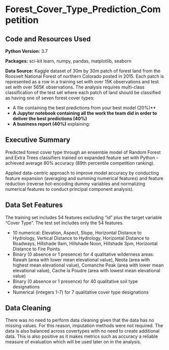 # Forest_Cover_Type_Prediction_Competition

## Code and Resources Used
**Python Version:** 3.7

**Packages:** sci-kit learn, numpy, pandas, matplotlib, seaborn 

**Data Source:** Kaggle dataset of 30m by 30m patch of forest land from the Roosvelt National Forest of northern Colorado posted in 2015. Each patch is represented as a row in a training set with over 15K observations and test set with over 565K observations. The analysis requires multi-class classification of the test set where each patch of land should be classified as having one of seven forest cover types:

* A file containing the best predictions from your best model (20%)**
* **A Jupyter notebook containing all the work the team did in order to deliver the best predictions (40%)**
* **A business report (40%)** explaining:


## Executive Summary 

Predicted forest cover type through an ensemble model of Random Forest and Extra Trees classifiers trained on expanded feature set with Python – achieved average 80% accuracy (89th percentile competition ranking).

Applied data-centric approach to improve model accuracy by conducting feature expansion (averaging and summing numerical features) and feature reduction (reverse hot-encoding dummy variables and normalizing numerical features to conduct principal component analysis).


## Data Set Features

The training set includes 54 features excluding “id” plus the target variable “Cover Type”. The test set includes only the 54 features.

* 10 numerical: Elevation, Aspect, Slope, Horizontal Distance to Hydrology, Vertical Distance to Hydrology, Horizontal Distance to Roadways, Hillshade 9am, Hillshade Noon, Hillshade 3pm, Horizontal Distance to Fire Points
* Binary (0 absence or 1 presence) for 4 qualitative wilderness areas: Rawah (area with lower mean elevational value), Neota (area with highest mean elevational value), Comanche Peak (area with lower mean elevational value), Cache la Poudre (area with lowest mean elevational value)
* Binary (0 absence or 1 presence) for 40 qualitative soil type designations
* Numerical (integers 1-7) for 7 qualitative cover type designations

## Data Cleaning

There was no need to perform data cleaning given that the data has no missing values. For this reason, imputation methods were not required. The data is also balanced across covertypes with no need to create additional data. This is also positive as it makes metrics such as accuracy a reliable measure of evaluation which will be used later on in the analysis.



